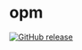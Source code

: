 # opm

[![GitHub release](https://img.shields.io/github/release/oscript-library/opm.svg)](https://github.com/oscript-library/opm/releases)
